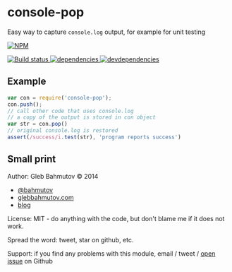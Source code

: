# console-pop

Easy way to capture `console.log` output, for example
for unit testing

[![NPM][console-pop-icon] ][console-pop-url]

[![Build status][console-pop-ci-image] ][console-pop-ci-url]
[![dependencies][console-pop-dependencies-image] ][console-pop-dependencies-url]
[![devdependencies][console-pop-devdependencies-image] ][console-pop-devdependencies-url]

## Example

```js
var con = require('console-pop');
con.push();
// call other code that uses console.log
// a copy of the output is stored in con object
var str = con.pop()
// original console.log is restored
assert(/success/i.test(str), 'program reports success')
```

## Small print

Author: Gleb Bahmutov &copy; 2014

* [@bahmutov](https://twitter.com/bahmutov)
* [glebbahmutov.com](http://glebbahmutov.com)
* [blog](http://bahmutov.calepin.co/)

License: MIT - do anything with the code, but don't blame me if it does not work.

Spread the word: tweet, star on github, etc.

Support: if you find any problems with this module, email / tweet /
[open issue](https://github.com/bahmutov/console-pop/issues) on Github

[console-pop-icon]: https://nodei.co/npm/console-pop.png?downloads=true
[console-pop-url]: https://npmjs.org/package/console-pop
[console-pop-ci-image]: https://travis-ci.org/bahmutov/console-pop.png?branch=master
[console-pop-ci-url]: https://travis-ci.org/bahmutov/console-pop
[console-pop-dependencies-image]: https://david-dm.org/bahmutov/console-pop.png
[console-pop-dependencies-url]: https://david-dm.org/bahmutov/console-pop
[console-pop-devdependencies-image]: https://david-dm.org/bahmutov/console-pop/dev-status.png
[console-pop-devdependencies-url]: https://david-dm.org/bahmutov/console-pop#info=devDependencies
